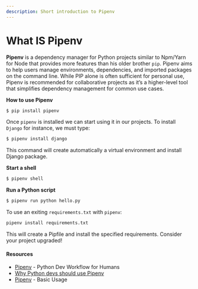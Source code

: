 ```yaml
---
description: Short introduction to Pipenv
---
```


# What IS Pipenv

**Pipenv** is a dependency manager for Python projects similar to Npm/Yarn for Node that provides more features than his older brother `pip`. Pipenv aims to help users manage environments, dependencies, and imported packages on the command line. While PIP alone is often sufficient for personal use, Pipenv is recommended for collaborative projects as it’s a higher-level tool that simplifies dependency management for common use cases.

**How to use Pipenv**

```bash
$ pip install pipenv
```

Once `pipenv` is installed we can start using it in our projects. To install `Django` for instance, we must type:

```bash
$ pipenv install django
```

This command will create automatically a virtual environment and install Django package.

**Start a shell**

```bash
$ pipenv shell
```

**Run a Python script**

```bash
$ pipenv run python hello.py
```

To use an exiting `requirements.txt` with `pipenv`:

```bash
pipenv install requirements.txt
```

This will create a Pipfile and install the specified requirements. Consider your project upgraded!



#### Resources

* [Pipenv](https://pipenv-fork.readthedocs.io/en/latest/) - Python Dev Workflow for Humans
* [Why Python devs should use Pipenv](https://opensource.com/article/18/2/why-python-devs-should-use-pipenv)
* [Pipenv](https://docs.pipenv.org/basics/) - Basic Usage
